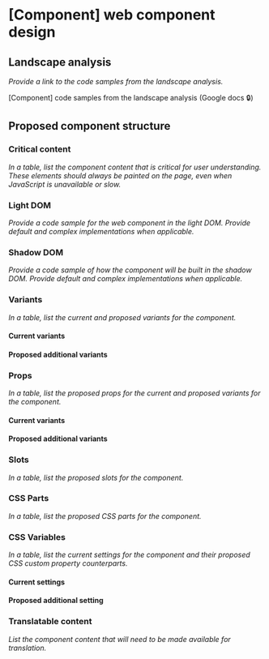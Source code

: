 # [Component] web component design

## Landscape analysis

_Provide a link to the code samples from the landscape analysis._
<!--
  You can find these files in Google Drive:
  https://drive.google.com/drive/folders/1F8z7v5RCOV3D33iEz7TR0B8IHv20WNMF
-->

[Component] code samples from the landscape analysis (Google docs :lock:)

## Proposed component structure

### Critical content
_In a table, list the component content that is critical for user understanding. These elements should always be painted on the page, even when JavaScript is unavailable or slow._

<!--
| Element | Required attributes | Content |
|--------|--------|--------|
|  |  |  |
-->

### Light DOM

_Provide a code sample for the web component in the light DOM. Provide default and complex implementations when applicable._

<!--
```html
```
-->

### Shadow DOM

_Provide a code sample of how the component will be built in the shadow DOM. Provide default and complex implementations when applicable._

<!--
```html
```
-->

### Variants

_In a table, list the current and proposed variants for the component._

#### Current variants

<!--
| USWDS 3 variant | Web components variant | Description | Defined via |
|--------|--------|--------|--------|
|  |  |  |  |
-->

#### Proposed additional variants

<!--
| USWDS 3 variant | Web components variant | Description | Defined via |
|--------|--------|--------|--------|
| -- |  |  |  |
-->

### Props

_In a table, list the proposed props for the current and proposed variants for the component._

#### Current variants

<!--
| Property | Description | Expected values
|--------|--------|--------|
|  |  |  |
-->

#### Proposed additional variants

<!--
| Property | Description | Expected values
|--------|--------|--------|
| |  |  |
-->

### Slots

_In a table, list the proposed slots for the component._

<!--
| Slot | Element | Description
|--------|--------|--------|
|  |  |  |
-->

### CSS Parts

_In a table, list the proposed CSS parts for the component._

<!--
| Part name | Element |
|--------|--------|
|  |  |
-->

### CSS Variables

_In a table, list the current settings for the component and their proposed CSS custom property counterparts._

#### Current settings

<!--
| USWDS 3 setting | CSS custom property | Description |
|--------|--------|--------|
|  |  |  |
-->

#### Proposed additional setting

<!--
| USWDS 3 setting | CSS custom property | Description |
|--------|--------|--------|
| -- |  |  |
-->

### Translatable content

_List the component content that will need to be made available for translation._
